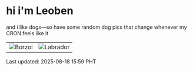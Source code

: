 # hi i'm Leoben

and i like dogs—so have some random dog pics that change whenever my CRON feels like it

|  |  |
|--------|----------|
| ![Borzoi](https://random-dog-vercel.vercel.app/api/random-borzoi?v=1755503987) | ![Labrador](https://random-dog-vercel.vercel.app/api/random-labrador?v=1755503987) |

Last updated: 2025-08-18 15:59 PHT
